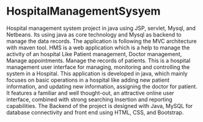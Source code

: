 # HospitalManagementSysyem
Hospital management system project in java using JSP, servlet, Mysql, and Netbeans. Its using java as core technology and Mysql as backend to manage the data records. The application is following the MVC architecture with maven tool. HMS is a web application which is a help to manage the activity of an hospital Like Patient management, Doctor management, Manage appointments. Manage the records of patients.
This is a hospital management user interface for managing, monitoring and controlling the system in a Hospital. This application is developed in java, which mainly focuses on basic operations in a hospital like adding new patient information, and updating new information, assigning the doctor for patient. It features a familiar and well thought-out, an attractive online user interface, combined with strong searching Insertion and reporting capabilities. The Backend of the project is designed with Java, MySQL for database connectivity and front end using HTML, CSS, and Bootstrap.
